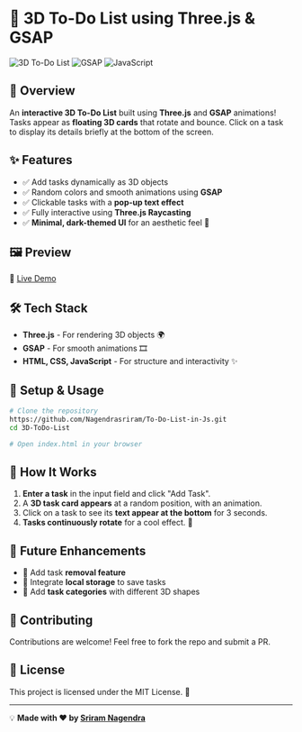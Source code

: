 # 📌 3D To-Do List using Three.js & GSAP

![3D To-Do List](https://img.shields.io/badge/Three.js-3D%20Graphics-blue?style=for-the-badge) ![GSAP](https://img.shields.io/badge/GSAP-Animations-green?style=for-the-badge) ![JavaScript](https://img.shields.io/badge/JavaScript-ES6+-yellow?style=for-the-badge)

## 🚀 Overview
An **interactive 3D To-Do List** built using **Three.js** and **GSAP** animations! Tasks appear as **floating 3D cards** that rotate and bounce. Click on a task to display its details briefly at the bottom of the screen.

## ✨ Features
- ✅ Add tasks dynamically as 3D objects
- ✅ Random colors and smooth animations using **GSAP**
- ✅ Clickable tasks with a **pop-up text effect**
- ✅ Fully interactive using **Three.js Raycasting**
- ✅ **Minimal, dark-themed UI** for an aesthetic feel 🎨

## 🖼 Preview
🔗 [Live Demo](https://nagendrasriram.github.io/To-Do-List-in-Js/) 

## 🛠 Tech Stack
- **Three.js** - For rendering 3D objects 🌍
- **GSAP** - For smooth animations 🎞️
- **HTML, CSS, JavaScript** - For structure and interactivity ✨

## 📌 Setup & Usage
```bash
# Clone the repository
https://github.com/Nagendrasriram/To-Do-List-in-Js.git
cd 3D-ToDo-List

# Open index.html in your browser
```

## 🎯 How It Works
1. **Enter a task** in the input field and click "Add Task".
2. A **3D task card appears** at a random position, with an animation.
3. Click on a task to see its **text appear at the bottom** for 3 seconds.
4. **Tasks continuously rotate** for a cool effect. 🌟

## 🚀 Future Enhancements
- 📌 Add task **removal feature**
- 📌 Integrate **local storage** to save tasks
- 📌 Add **task categories** with different 3D shapes

## 🤝 Contributing
Contributions are welcome! Feel free to fork the repo and submit a PR.

## 📜 License
This project is licensed under the MIT License. 📝

---
💡 **Made with ❤️ by [Sriram Nagendra](https://github.com/Nagendrasriram)**

